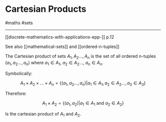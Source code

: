 # Cartesian Products

#maths #sets

-----

[[discrete-mathematics-with-applications-epp-]] p.12

See also [[mathematical-sets]] and [[ordered-n-tuples]]

The Cartesian product of sets $A_1, A_2..., A_n$ is the set of all ordered
n-tuples $(a_1, a_2..., a_n)$ where $a_1 \in A_1$, $a_2 \in A_2$..., $a_n \in A_n$.

Symbolically:

$$A_1 \times A_2 \times ... \times A_n = \{(a_1, a_2..., a_n) | a_1 \in A_1,
a_2 \in A_2..., a_3 \in A_3 \}$$

Therefore:

$$A_1 \times A_2 = \{(a_1, a_2) | a_1 \in A_1 \text{ and } a_2 \in A_2\}$$

Is the cartesian product of $A_1$ and $A_2$.




